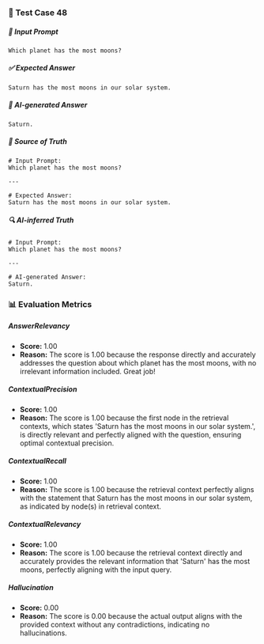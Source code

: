 ### 🧪 Test Case 48

##### 🧾 Input Prompt
```text
Which planet has the most moons?
```
##### ✅ Expected Answer
```text
Saturn has the most moons in our solar system.
```
##### 🤖 AI-generated Answer
```text
Saturn.
```
##### 📘 Source of Truth
```text
# Input Prompt:
Which planet has the most moons?

---

# Expected Answer:
Saturn has the most moons in our solar system.
```
##### 🔍 AI-inferred Truth
```text
# Input Prompt:
Which planet has the most moons?

---

# AI-generated Answer:
Saturn.
```
### 📊 Evaluation Metrics

##### AnswerRelevancy
- **Score:** 1.00
- **Reason:** The score is 1.00 because the response directly and accurately addresses the question about which planet has the most moons, with no irrelevant information included. Great job!

##### ContextualPrecision
- **Score:** 1.00
- **Reason:** The score is 1.00 because the first node in the retrieval contexts, which states 'Saturn has the most moons in our solar system.', is directly relevant and perfectly aligned with the question, ensuring optimal contextual precision.

##### ContextualRecall
- **Score:** 1.00
- **Reason:** The score is 1.00 because the retrieval context perfectly aligns with the statement that Saturn has the most moons in our solar system, as indicated by node(s) in retrieval context.

##### ContextualRelevancy
- **Score:** 1.00
- **Reason:** The score is 1.00 because the retrieval context directly and accurately provides the relevant information that 'Saturn' has the most moons, perfectly aligning with the input query.

##### Hallucination
- **Score:** 0.00
- **Reason:** The score is 0.00 because the actual output aligns with the provided context without any contradictions, indicating no hallucinations.

